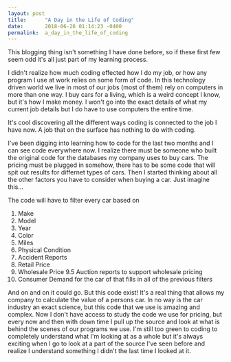 ```yaml
---
layout: post
title:      "A Day in the Life of Coding"
date:       2018-06-26 01:14:23 -0400
permalink:  a_day_in_the_life_of_coding
---
```



This blogging thing isn't something I have done before, so if these first few seem odd it's all just part of my learning process. 

I didn't realize how much coding effected how I do my job, or how any program I use at work relies on some form of code. In this technology driven world we live in most of our jobs (most of them) rely on computers in more than one way. I buy cars for a living, which is a weird concept I know, but it's how I make money. I won't go into the exact details of what my current job details but I do have to use computers the entire time. 

It's cool discovering all the different ways coding is connected to the job I have now. A job that on the surface has nothing to do with coding. 

I've been digging into learning how to code for the last two months and I can see code everywhere now. I realize there must be someone who built the original code for the databases my company uses to buy cars. The pricing must be plugged in somehow, there has to be some code that will spit out results for differnet types of cars. Then I started thinking about all the other factors you have to consider when buying a car. Just imagine this...

The code will have to filter every car based on
1. Make
2. Model
3. Year
4. Color
5. Miles
6. Physical Condition
7. Accident Reports
8. Retail Price
9. Wholesale Price
9.5 Auction reports to support wholesale pricing
10. Consumer Demand for the car of that fills in all of the previous filters

And on and on it could go. But this code exist! It's a real thing that allows my company to calculate the value of a persons car. In no way is the car industry an exact science, but this code that we use is amazing and complex. Now I don't have access to study the code we use for pricing, but every now and then with down time I pull up the source and look at what is behind the scenes of our programs we use. I'm still too green to coding to completely understand what I'm looking at as a whole but it's always exciting when I go to look at a part of the source I've seen before and realize I understand something I didn't the last time I looked at it. 

